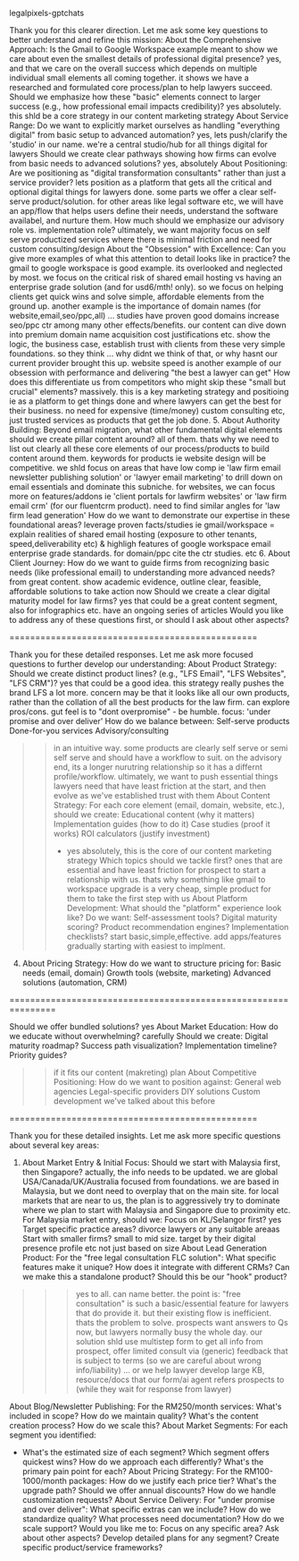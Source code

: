 legalpixels-gptchats

Thank you for this clearer direction. Let me ask some key questions to better understand and refine this mission:
About the Comprehensive Approach:
Is the Gmail to Google Workspace example meant to show we care about even the smallest details of professional digital presence? yes, and that we care on the overall success which depends on multiple individual small elements all coming together. it shows we have a researched and formulated core process/plan to help lawyers succeed.
Should we emphasize how these "basic" elements connect to larger success (e.g., how professional email impacts credibility)? yes absolutely. this shld be a core strategy in our content marketing strategy
About Service Range:
Do we want to explicitly market ourselves as handling "everything digital" from basic setup to advanced automation? yes, lets push/clarify the 'studio' in our name. we're a central studio/hub for all things digital for lawyers
Should we create clear pathways showing how firms can evolve from basic needs to advanced solutions? yes, absolutely
About Positioning:
Are we positioning as "digital transformation consultants" rather than just a service provider? lets position as a platform that gets all the critical and optional digital things for lawyers done. some parts we offer a clear self-serve product/solution. for other areas like legal software etc, we will have an app/flow that helps users define their needs, understand the software availabel, and nurture them.
How much should we emphasize our advisory role vs. implementation role? ultimately, we want majority focus on self serve productized services where there is minimal friction and need for custom consulting/design
About the "Obsession" with Excellence:
Can you give more examples of what this attention to detail looks like in practice? the gmail to google workspace is good example. its overlooked and neglected by most. we focus on the critical risk of shared email hosting vs having an enterprise grade solution (and for usd6/mth! only). so we focus on helping clients get quick wins and solve simple, affordable elements from the ground up. another example is the importance of domain names (for website,email,seo/ppc,all) ... studies have proven good domains increase seo/ppc ctr among many other effects/benefits. our content can dive down into premium domain name acquisition cost justifications etc. show the logic, the business case, establish trust with clients from these very simple foundations. so they think ... why didnt we think of that, or why hasnt our current provider brought this up. website speed is another example of our obsession with performance and delivering "the best a lawyer can get"
How does this differentiate us from competitors who might skip these "small but crucial" elements? massively. this is a key marketing strategy and positioing ie as a platform to get things done and where lawyers can get the best for their business. no need for expensive (time/money) custom consulting etc, just trusted services as products that get the job done.
5. About Authority Building:
Beyond email migration, what other fundamental digital elements should we create pillar content around? all of them. thats why we need to list out clearly all these core elements of our process/products to build content around them. keywords for products ie website design will be competitive. we shld focus on areas that have low comp ie 'law firm email newsletter publishing solution' or 'lawyer email marketing' to drill down on email essentials and dominate this subniche. for websites, we can focus more on features/addons ie 'client portals for lawfirm websites' or 'law firm email crm' (for our fluentcrm product). need to find similar angles for 'law firm lead generation'
How do we want to demonstrate our expertise in these foundational areas? leverage proven facts/studies ie gmail/workspace = explain realities of shared email hosting (exposure to other tenants, speed,deliverability etc) & highligh features of google workspace email enterprise grade standards. for domain/ppc cite the ctr studies. etc
6. About Client Journey:
How do we want to guide firms from recognizing basic needs (like professional email) to understanding more advanced needs? from great content. show academic evidence, outline clear, feasible, affordable solutions to take action now
Should we create a clear digital maturity model for law firms? yes that could be a great content segment, also for infographics etc. have an ongoing series of articles
Would you like to address any of these questions first, or should I ask about other aspects?

================================================

Thank you for these detailed responses. Let me ask more focused questions to further develop our understanding:
About Product Strategy:
Should we create distinct product lines? (e.g., "LFS Email", "LFS Websites", "LFS CRM")? yes that could be a good idea. this strategy really pushes the brand LFS a lot more. concern may be that it looks like all our own products, rather than the collation of all the best products for the law firm. can explore pros/cons. gut feel is to "dont overpromise" - be humble. focus: 'under promise and over deliver'
How do we balance between:
Self-serve products
Done-for-you services
Advisory/consulting
>> in an intuitive way. some products are clearly self serve or semi self serve and should have a workflow to suit. on the advisory end, its a longer nurutring relationship so it has a differnt profile/workflow. ultimately, we want to push essential things lawyers need that have least friction at the start, and then evolve as we've established trust with them
About Content Strategy:
For each core element (email, domain, website, etc.), should we create:
Educational content (why it matters)
Implementation guides (how to do it)
Case studies (proof it works)
ROI calculators (justify investment)
>>  - yes absolutely, this is the core of our content marketing strategy
Which topics should we tackle first? ones that are essential and have least friction for prospect to start a relationship with us. thats why something like gmail to workspace upgrade is a very cheap, simple product for them to take the first step with us
About Platform Development:
What should the "platform" experience look like?
Do we want:
Self-assessment tools?
Digital maturity scoring?
Product recommendation engines?
Implementation checklists?
>> start basic,simple,effective. add apps/features gradually starting with easiest to implment.
4. About Pricing Strategy:
How do we want to structure pricing for:
Basic needs (email, domain)
Growth tools (website, marketing)
Advanced solutions (automation, CRM)
>>>>

===============================================================


Should we offer bundled solutions? yes
About Market Education:
How do we educate without overwhelming? carefully
Should we create:
Digital maturity roadmap?
Success path visualization?
Implementation timeline?
Priority guides?
>> if it fits our content (makreting) plan
About Competitive Positioning:
How do we want to position against:
General web agencies
Legal-specific providers
DIY solutions
Custom development
>> we've talked about this before

================================================

Thank you for these detailed insights. Let me ask more specific questions about several key areas:
1. About Market Entry & Initial Focus:
Should we start with Malaysia first, then Singapore? actually, the info needs to be updated. we are global USA/Canada/UK/Australia focused from foundations. we are based in Malaysia, but we dont need to overplay that on the main site. for local markets that are near to us, the plan is to aggressively try to dominate where we plan to start with Malaysia and Singapore due to proximity etc.
For Malaysia market entry, should we:
Focus on KL/Selangor first? yes
Target specific practice areas? divorce lawyers or any suitable areaas
Start with smaller firms? small to mid size. target by their digital presence profile etc not just based on size
About Lead Generation Product:
For the "free legal consultation FLC solution":
What specific features make it unique?
How does it integrate with different CRMs?
Can we make this a standalone product?
Should this be our "hook" product?
>>> yes to all. can name better. the point is: "free consultation" is such a basic/essential feature for lawyers that do provide it. but their existing flow is inefficient. thats the problem to solve. prospects want answers to Qs now, but lawyers normally busy the whole day. our solution shld use multistep form to get all info from prospect, offer limited consult via (generic) feedback that is subject to terms (so we are careful about wrong info/liability) ... or we help lawyer develop large KB, resource/docs that our form/ai agent refers prospects to (while they wait for response from lawyer)

About Blog/Newsletter Publishing:
For the RM250/month services:
What's included in scope?
How do we maintain quality?
What's the content creation process?
How do we scale this?
About Market Segments:
For each segment you identified:
- What's the estimated size of each segment?
Which segment offers quickest wins?
How do we approach each differently?
What's the primary pain point for each?
About Pricing Strategy:
For the RM100-1000/month packages:
How do we justify each price tier?
What's the upgrade path?
Should we offer annual discounts?
How do we handle customization requests?
About Service Delivery:
For "under promise and over deliver":
What specific extras can we include?
How do we standardize quality?
What processes need documentation?
How do we scale support?
Would you like me to:
Focus on any specific area?
Ask about other aspects?
Develop detailed plans for any segment?
Create specific product/service frameworks?